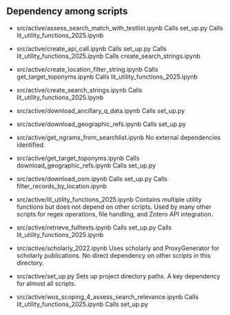 
## Dependency among scripts

- src/active/assess_search_match_with_testlist.ipynb
        Calls set_up.py
        Calls lit_utility_functions_2025.ipynb

- src/active/create_api_call.ipynb
        Calls set_up.py
        Calls lit_utility_functions_2025.ipynb
        Calls create_search_strings.ipynb

- src/active/create_location_filter_string.ipynb
        Calls get_target_toponyms.ipynb
        Calls lit_utility_functions_2025.ipynb

- src/active/create_search_strings.ipynb
        Calls lit_utility_functions_2025.ipynb

- src/active/download_ancillary_q_data.ipynb
        Calls set_up.py

- src/active/download_geographic_refs.ipynb
        Calls set_up.py

- src/active/get_ngrams_from_searchlist.ipynb
        No external dependencies identified.

- src/active/get_target_toponyms.ipynb
        Calls download_geographic_refs.ipynb
        Calls set_up.py

- src/active/download_osm.ipynb
        Calls set_up.py
        Calls filter_records_by_location.ipynb

- src/active/lit_utility_functions_2025.ipynb
        Contains multiple utility functions but does not depend on other scripts.
        Used by many other scripts for regex operations, file handling, and Zotero API integration.

- src/active/retrieve_fulltexts.ipynb
        Calls set_up.py
        Calls lit_utility_functions_2025.ipynb

- src/active/scholarly_2022.ipynb
        Uses scholarly and ProxyGenerator for scholarly publications.
        No direct dependency on other scripts in this directory.

- src/active/set_up.py
        Sets up project directory paths.
        A key dependency for almost all scripts.

- src/active/wos_scoping_4_assess_search_relevance.ipynb
        Calls lit_utility_functions_2025.ipynb
        Calls set_up.py
